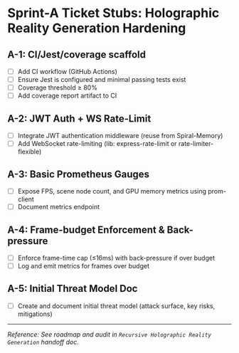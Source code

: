 # Sprint-A Ticket Stubs: Holographic Reality Generation Hardening

## A-1: CI/Jest/coverage scaffold
- [ ] Add CI workflow (GitHub Actions)
- [ ] Ensure Jest is configured and minimal passing tests exist
- [ ] Coverage threshold ≥ 80%
- [ ] Add coverage report artifact to CI

## A-2: JWT Auth + WS Rate-Limit
- [ ] Integrate JWT authentication middleware (reuse from Spiral-Memory)
- [ ] Add WebSocket rate-limiting (lib: express-rate-limit or rate-limiter-flexible)

## A-3: Basic Prometheus Gauges
- [ ] Expose FPS, scene node count, and GPU memory metrics using prom-client
- [ ] Document metrics endpoint

## A-4: Frame-budget Enforcement & Back-pressure
- [ ] Enforce frame-time cap (≤16ms) with back-pressure if over budget
- [ ] Log and emit metrics for frames over budget

## A-5: Initial Threat Model Doc
- [ ] Create and document initial threat model (attack surface, key risks, mitigations)

---
_Reference: See roadmap and audit in `Recursive Holographic Reality Generation` handoff doc._